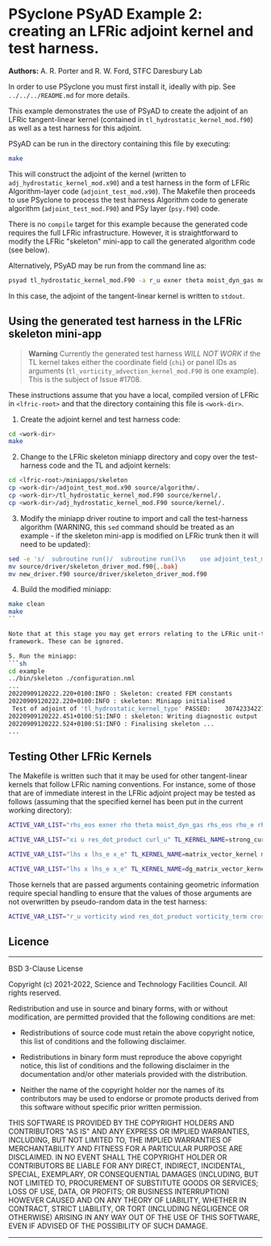 # PSyclone PSyAD Example 2: creating an LFRic adjoint kernel and test harness.

**Authors:** A. R. Porter and R. W. Ford, STFC Daresbury Lab

In order to use PSyclone you must first install it, ideally with pip.
See `../../../README.md` for more details.

This example demonstrates the use of PSyAD to create the adjoint of an
LFRic tangent-linear kernel (contained in
`tl_hydrostatic_kernel_mod.f90`) as well as a test harness for this
adjoint.

PSyAD can be run in the directory containing this file by executing:

```sh
make
```

This will construct the adjoint of the kernel (written to
`adj_hydrostatic_kernel_mod.x90`) and a test harness in the form of LFRic
Algorithm-layer code (`adjoint_test_mod.x90`). The Makefile then proceeds to
use PSyclone to process the test harness Algorithm code to generate algorithm
(`adjoint_test_mod.F90`) and PSy layer (`psy.f90`) code.

There is no `compile` target for this example because the generated code
requires the full LFRic infrastructure. However, it is straightforward
to modify the LFRic "skeleton" mini-app to call the generated algorithm
code (see below).

Alternatively, PSyAD may be run from the command line as:

```sh
psyad tl_hydrostatic_kernel_mod.F90 -a r_u exner theta moist_dyn_gas moist_dyn_tot moist_dyn_fac grad_term theta_v_e theta_v_at_quad exner_e exner_at_quad
```

In this case, the adjoint of the tangent-linear kernel is written to
`stdout`.

## Using the generated test harness in the LFRic skeleton mini-app

> **Warning**
> Currently the generated test harness *WILL NOT WORK* if the TL kernel
> takes either the coordinate field (`chi`) or panel IDs as arguments
> (`tl_vorticity_advection_kernel_mod.F90` is one example). This is the
> subject of Issue #1708.

These instructions assume that you have a local, compiled version of LFRic
in `<lfric-root>` and that the directory containing this file is `<work-dir>`.

1. Create the adjoint kernel and test harness code:
```sh
cd <work-dir>
make
```

2. Change to the LFRic skeleton miniapp directory and copy over the
   test-harness code and the TL and adjoint kernels:
```sh
cd <lfric-root>/miniapps/skeleton
cp <work-dir>/adjoint_test_mod.x90 source/algorithm/.
cp <work-dir>/tl_hydrostatic_kernel_mod.F90 source/kernel/.
cp <work-dir>/adj_hydrostatic_kernel_mod.F90 source/kernel/.
```

3. Modify the miniapp driver routine to import and call the test-harness
   algorithm (WARNING, this `sed` command should be treated as an
   example - if the skeleton mini-app is modified on LFRic trunk then it will
   need to be updated):
```sh
sed -e 's/  subroutine run()/  subroutine run()\n    use adjoint_test_mod, only: adjoint_test/' -e 's/call skeleton_alg(field_1)/call adjoint_test(mesh, chi, panel_id)/' source/driver/skeleton_driver_mod.f90 > new_driver.f90
mv source/driver/skeleton_driver_mod.f90{,.bak}
mv new_driver.f90 source/driver/skeleton_driver_mod.f90
```

4. Build the modified miniapp:
```sh
make clean
make
``

Note that at this stage you may get errors relating to the LFRic unit-test
framework. These can be ignored.

5. Run the miniapp:
```sh
cd example
../bin/skeleton ./configuration.nml
...
20220909120222.220+0100:INFO : Skeleton: created FEM constants
20220909120222.220+0100:INFO : skeleton: Miniapp initialised
 Test of adjoint of 'tl_hydrostatic_kernel_type' PASSED:    3074233422750.6738        3074233422750.7188        92.000000000000000     
20220909120222.451+0100:S1:INFO : skeleton: Writing diagnostic output
20220909120222.524+0100:S1:INFO : Finalising skeleton ...
...
```

## Testing Other LFRic Kernels

The Makefile is written such that it may be used for other
tangent-linear kernels that follow LFRic naming conventions. For
instance, some of those that are of immediate interest in the LFRic
adjoint project may be tested as follows (assuming that the specified
kernel has been put in the current working directory):

```sh
ACTIVE_VAR_LIST="rhs_eos exner rho theta moist_dyn_gas rhs_eos rho_e rho_cell exner_cell exner_e theta_vd_e theta_vd_cell" TL_KERNEL_NAME=tl_rhs_sample_eos_kernel make
```

```sh
ACTIVE_VAR_LIST="xi u res_dot_product curl_u" TL_KERNEL_NAME=strong_curl_kernel make
```

```sh
ACTIVE_VAR_LIST="lhs x lhs_e x_e" TL_KERNEL_NAME=matrix_vector_kernel make
```

```sh
ACTIVE_VAR_LIST="lhs x lhs_e x_e" TL_KERNEL_NAME=dg_matrix_vector_kernel make
```

Those kernels that are passed arguments containing geometric information
require special handling to ensure that the values of those arguments are not
overwritten by pseudo-random data in the test harness:

```sh
ACTIVE_VAR_LIST="r_u vorticity wind res_dot_product vorticity_term cross_product1 cross_product2 j_vorticity u_at_quad mul2 vorticity_at_quad" GEOMETRY_VAR_LIST="-coord-arg 6 -panel-id-arg 7" TL_KERNEL_NAME=tl_vorticity_advection_kernel make
```

## Licence

-----------------------------------------------------------------------------

BSD 3-Clause License

Copyright (c) 2021-2022, Science and Technology Facilities Council.
All rights reserved.

Redistribution and use in source and binary forms, with or without
modification, are permitted provided that the following conditions are met:

* Redistributions of source code must retain the above copyright notice, this
  list of conditions and the following disclaimer.

* Redistributions in binary form must reproduce the above copyright notice,
  this list of conditions and the following disclaimer in the documentation
  and/or other materials provided with the distribution.

* Neither the name of the copyright holder nor the names of its
  contributors may be used to endorse or promote products derived from
  this software without specific prior written permission.

THIS SOFTWARE IS PROVIDED BY THE COPYRIGHT HOLDERS AND CONTRIBUTORS
"AS IS" AND ANY EXPRESS OR IMPLIED WARRANTIES, INCLUDING, BUT NOT
LIMITED TO, THE IMPLIED WARRANTIES OF MERCHANTABILITY AND FITNESS
FOR A PARTICULAR PURPOSE ARE DISCLAIMED. IN NO EVENT SHALL THE
COPYRIGHT HOLDER OR CONTRIBUTORS BE LIABLE FOR ANY DIRECT, INDIRECT,
INCIDENTAL, SPECIAL, EXEMPLARY, OR CONSEQUENTIAL DAMAGES (INCLUDING,
BUT NOT LIMITED TO, PROCUREMENT OF SUBSTITUTE GOODS OR SERVICES;
LOSS OF USE, DATA, OR PROFITS; OR BUSINESS INTERRUPTION) HOWEVER
CAUSED AND ON ANY THEORY OF LIABILITY, WHETHER IN CONTRACT, STRICT
LIABILITY, OR TORT (INCLUDING NEGLIGENCE OR OTHERWISE) ARISING IN
ANY WAY OUT OF THE USE OF THIS SOFTWARE, EVEN IF ADVISED OF THE
POSSIBILITY OF SUCH DAMAGE.

------------------------------------------------------------------------------

